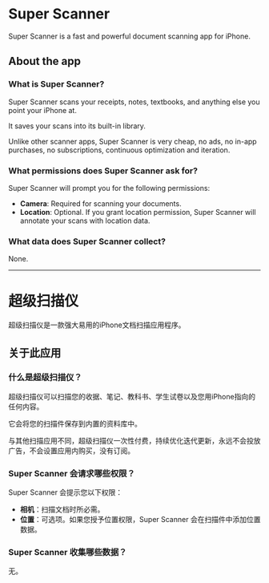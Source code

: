 # Super Scanner

Super Scanner is a fast and powerful document scanning app for iPhone. 
## About the app

### What is Super Scanner?

Super Scanner scans your receipts, notes, textbooks, and anything else you point your iPhone at.

It saves your scans into its built-in library.

Unlike other scanner apps, Super Scanner is very cheap, no ads, no in-app purchases, no subscriptions, continuous optimization and iteration.

### What permissions does Super Scanner ask for?

Super Scanner will prompt you for the following permissions:

 - **Camera**: Required for scanning your documents.
 - **Location**: Optional. If you grant location permission, Super Scanner will annotate your scans with location data.

### What data does Super Scanner collect?

None.

---

# 超级扫描仪

超级扫描仪是一款强大易用的iPhone文档扫描应用程序。

## 关于此应用

### 什么是超级扫描仪？

超级扫描仪可以扫描您的收据、笔记、教科书、学生试卷以及您用iPhone指向的任何内容。

它会将您的扫描件保存到内置的资料库中。

与其他扫描应用不同，超级扫描仪一次性付费，持续优化迭代更新，永远不会投放广告，不会设置应用内购买，没有订阅。

### Super Scanner 会请求哪些权限？

Super Scanner 会提示您以下权限：

- **相机**：扫描文档时所必需。
- **位置**：可选项。如果您授予位置权限，Super Scanner 会在扫描件中添加位置数据。

### Super Scanner 收集哪些数据？

无。
